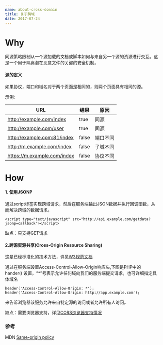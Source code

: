 ```yaml
---
name: about-cross-domain
title: 关于跨域
date: 2017-07-24
---
```

# Why
同源策略限制从一个源加载的文档或脚本如何与来自另一个源的资源进行交互。这是一个用于隔离潜在恶意文件的关键的安全机制。

#### 源的定义
如果协议，端口和域名对于两个页面是相同的，则两个页面具有相同的源。

示例:

URL | 结果 | 原因
--- | ---  | ---
http://example.com/index | true | 同源
http://example.com/user | true | 同源
http://example.com:81/index | false | 端口不同
http://m.example.com/index | false | 子域不同
https://m.example.com/index  | false | 协议不同

# How

#### 1. 使用JSONP

通过script标签实现跨域请求，然后在服务端输出JSON数据并执行回调函数，从而解决跨域的数据请求。

```
<script type="text/javascript" src="http://api.example.com/getdata?jsonp=callback"></script>  
```

缺点：只支持GET请求

#### 2.跨源资源共享(Cross-Origin Resource Sharing)
这是已经标准化的技术方法，详见[W3规范文档](http://www.w3.org/TR/cors/)

通过在服务端设置Access-Control-Allow-Origin响应头,下图是PHP中的 hander() 设置，“*”号表示允许任何域向我们的服务端提交请求，也可详细指定具体域名

```
header('Access-Control-Allow-Origin: *');
header('Access-Control-Allow-Origin: http://app.example.com');
```
来告诉浏览器该服务允许来自特定源的访问或者允许所有人访问。

缺点：需要浏览器支持，详见[CORS浏览器支持情况](http://caniuse.com/#search=CORS)

### 参考

MDN [Same-origin policy](https://developer.mozilla.org/en/docs/Web/Security/Same-origin_policy)

